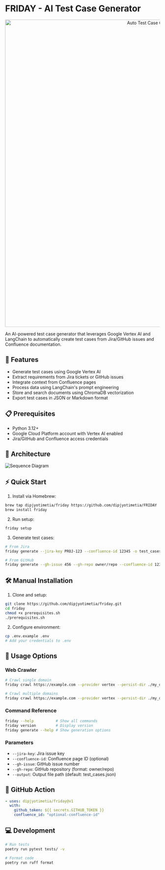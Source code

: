 # FRIDAY - AI Test Case Generator

<p align="center">
  <img src="docs/images/banner.svg" alt="Auto Test Case Generator Banner" width="1000">
</p>

An AI-powered test case generator that leverages Google Vertex AI and LangChain to automatically create test cases from Jira/GitHub issues and Confluence documentation.

## 🚀 Features

- Generate test cases using Google Vertex AI
- Extract requirements from Jira tickets or GitHub issues 
- Integrate context from Confluence pages
- Process data using LangChain's prompt engineering
- Store and search documents using ChromaDB vectorization
- Export test cases in JSON or Markdown format

## 📋 Prerequisites

- Python 3.12+
- Google Cloud Platform account with Vertex AI enabled
- Jira/GitHub and Confluence access credentials

## 🔄 Architecture

![Sequence Diagram](docs/images/sequence.png)

## ⚡️ Quick Start

1. Install via Homebrew:
```bash
brew tap dipjyotimetia/friday https://github.com/dipjyotimetia/FRIDAY
brew install friday
```

2. Run setup:
```bash 
friday setup
```

3. Generate test cases:
```bash
# From Jira
friday generate --jira-key PROJ-123 --confluence-id 12345 -o test_cases.md

# From GitHub
friday generate --gh-issue 456 --gh-repo owner/repo --confluence-id 12345 -o test_cases.md
```

## 🛠 Manual Installation

1. Clone and setup:
```bash
git clone https://github.com/dipjyotimetia/friday.git
cd friday
chmod +x prerequisites.sh
./prerequisites.sh
```

2. Configure environment:
```bash
cp .env.example .env
# Add your credentials to .env
```

## 📖 Usage Options

### Web Crawler
```bash
# Crawl single domain
friday crawl https://example.com --provider vertex --persist-dir ./my_data/chroma --max-pages 5

# Crawl multiple domains
friday crawl https://example.com --provider vertex --persist-dir ./my_data/chroma --max-pages 10 --same-domain false
```

### Command Reference
```bash
friday --help          # Show all commands
friday version         # Display version
friday generate --help # Show generation options
```

### Parameters
- `--jira-key`: Jira issue key
- `--confluence-id`: Confluence page ID (optional)
- `--gh-issue`: GitHub issue number
- `--gh-repo`: GitHub repository (format: owner/repo)
- `--output`: Output file path (default: test_cases.json)

## 🔧 GitHub Action

```yaml
- uses: dipjyotimetia/friday@v1
  with:
    github_token: ${{ secrets.GITHUB_TOKEN }}
    confluence_id: "optional-confluence-id"
```

## 💻 Development

```bash
# Run tests
poetry run pytest tests/ -v

# Format code
poetry run ruff format
```

